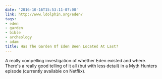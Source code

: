```yaml
---
date: '2016-10-16T15:53:11-07:00'
link: http://www.ldolphin.org/eden/
tags:
- eden
- garden
- bible
- archeology
- adam
title: Has The Garden Of Eden Been Located At Last?
---
```


A really compelling investigation of whether Eden existed and where. There's a really good telling of it all (but with less detail) in a Myth Hunters episode (currently available on Netflix).
